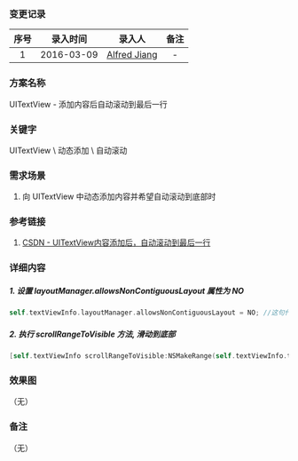 ### 变更记录

| 序号 | 录入时间 | 录入人 | 备注 |
|:--------:|:--------:|:--------:|:--------:|
| 1 | 2016-03-09 | [Alfred Jiang](https://github.com/viktyz) | - |

### 方案名称

UITextView - 添加内容后自动滚动到最后一行

### 关键字

UITextView \ 动态添加 \ 自动滚动

### 需求场景

1. 向 UITextView 中动态添加内容并希望自动滚动到底部时

### 参考链接

1. [CSDN - UITextView内容添加后，自动滚动到最后一行](http://blog.csdn.net/pisces3234/article/details/44857795)

### 详细内容

##### 1. 设置 *layoutManager.allowsNonContiguousLayout* 属性为 *NO*
```objective-c
self.textViewInfo.layoutManager.allowsNonContiguousLayout = NO; //这句代码设置了 UITextView 中的 layoutManager(NSLayoutManager) 的是否非连续布局属性，默认是 YES，设置为 NO 后 UITextView 就不会再自己重置滑动了。
```

##### 2. 执行 *scrollRangeToVisible* 方法, 滑动到底部
```objective-c
[self.textViewInfo scrollRangeToVisible:NSMakeRange(self.textViewInfo.text.length, 1)];
```

### 效果图
（无）

### 备注
（无）
